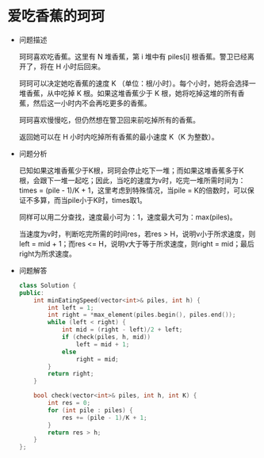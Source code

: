 # 爱吃香蕉的珂珂



- 问题描述

  珂珂喜欢吃香蕉。这里有 N 堆香蕉，第 i 堆中有 piles[i] 根香蕉。警卫已经离开了，将在 H 小时后回来。

  珂珂可以决定她吃香蕉的速度 K （单位：根/小时）。每个小时，她将会选择一堆香蕉，从中吃掉 K 根。如果这堆香蕉少于 K 根，她将吃掉这堆的所有香蕉，然后这一小时内不会再吃更多的香蕉。  

  珂珂喜欢慢慢吃，但仍然想在警卫回来前吃掉所有的香蕉。

  返回她可以在 H 小时内吃掉所有香蕉的最小速度 K（K 为整数）。

  

- 问题分析

  已知如果这堆香蕉少于K根，珂珂会停止吃下一堆；而如果这堆香蕉多于K根，会跟下一堆一起吃；因此，当吃的速度为v时，吃完一堆所需时间为：times = (pile - 1)/K + 1，这里考虑到特殊情况，当pile = K的倍数时，可以保证不多算，而当pile小于K时，times取1。

  同样可以用二分查找，速度最小可为：1，速度最大可为：max(piles)。

  当速度为v时，判断吃完所需的时间res，若res > H，说明v小于所求速度，则left = mid + 1；而res <= H，说明v大于等于所求速度，则right = mid；最后right为所求速度。



- 问题解答

  ```c++
  class Solution {
  public:
      int minEatingSpeed(vector<int>& piles, int h) {
          int left = 1;
          int right = *max_element(piles.begin(), piles.end());
          while (left < right) {
              int mid = (right - left)/2 + left;
              if (check(piles, h, mid))
                  left = mid + 1;
              else
                  right = mid;
          }
          return right;
      }
  
      bool check(vector<int>& piles, int h, int K) {
          int res = 0;
          for (int pile : piles) {
              res += (pile - 1)/K + 1;
          }
          return res > h;
      }
  };
  ```

  

